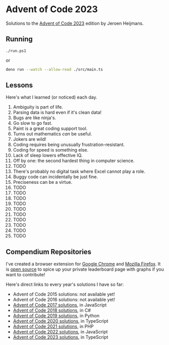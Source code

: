 # Advent of Code 2023

Solutions to the [Advent of Code 2023](https://adventofcode.com/2023) edition by Jeroen Heijmans.

## Running

```psh
./run.ps1
```

or

```sh
deno run --watch --allow-read ./src/main.ts
```

## Lessons

Here's what I learned (or noticed) each day.

1. Ambiguity is part of life.
2. Parsing data is hard even if it's clean data!
3. Bugs are like ninja's.
4. Go slow to go fast.
5. Paint is a great coding support tool.
6. Turns out mathematics *can* be useful.
7. Jokers are wild!
8. Coding requires being unusually frustration-resistant.
9. Coding for speed is something else.
10. Lack of sleep lowers effective IQ.
11. Off by one: the second hardest thing in computer science.
12. TODO
13. There's probably no digital task where Excel cannot play a role.
14. Buggy code can incidentally be just fine.
15. Preciseness can be a virtue.
16. TODO
17. TODO
18. TODO
19. TODO
20. TODO
21. TODO
22. TODO
23. TODO
24. TODO
25. TODO

## Compendium Repositories

I've created a browser extension for [Google Chrome](https://chrome.google.com/webstore/detail/ipbomkmbokofodhhjpipflmdplipblbe) and [Mozilla Firefox](https://addons.mozilla.org/en-US/firefox/addon/advent-of-code-charts/).
It is [open source](https://github.com/jeroenheijmans/advent-of-code-charts)  to spice up your private leaderboard page with graphs if you want to contribute!

Here's direct links to every year's solutions I have so far:

- Advent of Code 2015 solutions: not available yet!
- Advent of Code 2016 solutions: not available yet!
- [Advent of Code 2017 solutions](https://github.com/jeroenheijmans/advent-of-code-2017), in JavaScript
- [Advent of Code 2018 solutions](https://github.com/jeroenheijmans/advent-of-code-2018), in C#
- [Advent of Code 2019 solutions](https://github.com/jeroenheijmans/advent-of-code-2019), in Python
- [Advent of Code 2020 solutions](https://github.com/jeroenheijmans/advent-of-code-2020), in TypeScript
- [Advent of Code 2021 solutions](https://github.com/jeroenheijmans/advent-of-code-2021), in PHP
- [Advent of Code 2022 solutions](https://github.com/jeroenheijmans/advent-of-code-2022), in JavaScript
- [Advent of Code 2023 solutions](https://github.com/jeroenheijmans/advent-of-code-2023), in TypeScript
